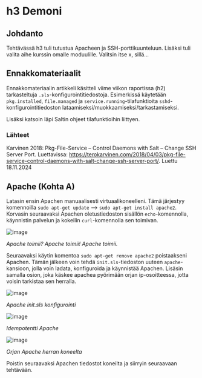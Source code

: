 # h3 Demoni

## Johdanto

Tehtävässä h3 tuli tutustua Apacheen ja SSH-porttikuunteluun. Lisäksi tuli valita aihe kurssin omalle moduulille. Valitsin itse x, sillä...

## Ennakkomateriaalit

Ennakkomateriaalin artikkeli käsitteli viime viikon raportissa (h2) tarkasteltuja `.sls`-konfigurointitiedostoja. Esimerkissä käytetään `pkg.installed`, `file.managed` ja `service.running`-tilafunktioita `sshd`-konfigurointitiedoston lataamiseksi/muokkaamiseksi/tarkastamiseksi.

Lisäksi katsoin läpi Saltin ohjeet tilafunktioihin liittyen.

### Lähteet
Karvinen 2018: Pkg-File-Service – Control Daemons with Salt – Change SSH Server Port. Luettavissa: https://terokarvinen.com/2018/04/03/pkg-file-service-control-daemons-with-salt-change-ssh-server-port/. Luettu 18.11.2024

## Apache (Kohta A)

Latasin ensin Apachen manuaalisesti virtuaalikoneelleni. Tämä järjestyy komennoilla `sudo apt-get update` --> `sudo apt-get install apache2`. Korvasin seuraavaksi Apachen oletustiedoston sisällön `echo`-komennolla, käynnistin palvelun ja kokeilin `curl`-komennolla sen toimivan.

![image](https://github.com/user-attachments/assets/3552dd20-41d1-451c-93ab-0a8e06f6b541)

_Apache toimii? Apache toimii! Apache toimii._

Seuraavaksi käytin komentoa `sudo apt-get remove apache2` poistaakseni Apachen. Tämän jälkeen voin tehdä `init.sls`-tiedoston uuteen `apache`-kansioon, jolla voin ladata, konfiguroida ja käynnistää Apachen. Lisäsin samalla osion, joka käskee apachea pyörimään orjan ip-osoitteessa, jotta voisin tarkistaa sen herralla.

![image](https://github.com/user-attachments/assets/2f48a659-4c65-4ca5-adde-d147c9632bbd)

_Apache init.sls konfigurointi_

![image](https://github.com/user-attachments/assets/e0650203-d226-4cf1-ac3d-de145283da20)

_Idempotentti Apache_

![image](https://github.com/user-attachments/assets/7d60e4ab-fb76-4422-949b-53eb96df55f2)

_Orjan Apache herran koneelta_

Poistin seuraavaksi Apachen tiedostot koneilta ja siirryin seuraavaan tehtävään.
